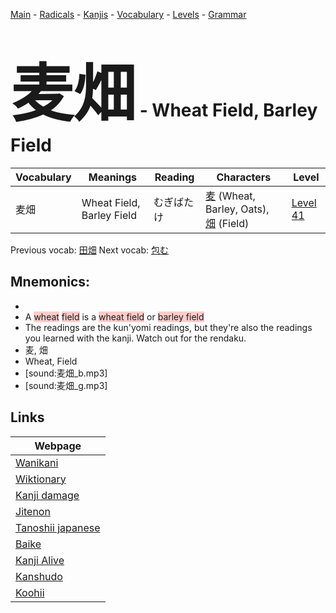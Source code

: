 <style> bigfont {font-size: 100px}</style>
[Main](../README.md) -
[Radicals](../radicals.md) -
[Kanjis](../kanjis.md) -
[Vocabulary](../vocabulary.md) -
[Levels](../levels.md) -
[Grammar](../grammar.md)
# <bigfont> 麦畑</bigfont> - Wheat Field, Barley Field 

| Vocabulary | Meanings | Reading | Characters | Level |
| --- | --- | --- | --- | --- |
| 麦畑 | Wheat Field, Barley Field | むぎばたけ |  [麦](../kanjis/麦.md) (Wheat, Barley, Oats), [畑](../kanjis/畑.md) (Field) | [Level 41](../levels/wk_level41.md) |

Previous vocab: [田畑](田畑.md) Next vocab: [包む](包む.md) 

## Mnemonics:

* 
* A <span style="background-color:#ffcccb"> wheat</span> <span style="background-color:#ffcccb"> field</span> is a <span style="background-color:#ffcccb"> wheat field</span> or <span style="background-color:#ffcccb"> barley field</span> 
* The readings are the kun'yomi readings, but they're also the readings you learned with the kanji. Watch out for the rendaku.
* 麦, 畑
* Wheat, Field
* [sound:麦畑_b.mp3]
* [sound:麦畑_g.mp3]


## Links 

| Webpage |
| --- |
| [Wanikani          ](https://www.wanikani.com/kanji/麦畑) |
| [Wiktionary        ](https://en.wiktionary.org/wiki/麦畑) |
| [Kanji damage      ](http://www.kanjidamage.com/kanji/search?utf8=✓&q=麦畑) |
| [Jitenon           ](https://jitenon.com/kanji/麦畑) |
| [Tanoshii japanese ](https://www.tanoshiijapanese.com/dictionary/kanji.cfm?k=麦畑) |
| [Baike             ](https://baike.baidu.com/item/麦畑) |
| [Kanji Alive       ](https://app.kanjialive.com/麦畑) |
| [Kanshudo          ](https://www.kanshudo.com/searchmn?q=麦畑) |
| [Koohii            ](https://kanji.koohii.com/study/kanji/麦畑) |
